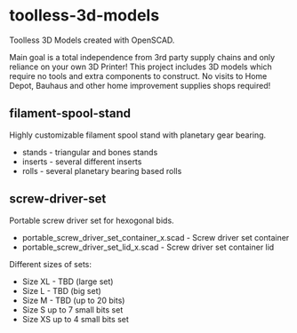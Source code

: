 # toolless-3d-models

Toolless 3D Models created with OpenSCAD.

Main goal is a total independence from 3rd party supply chains and only reliance on your own 3D Printer!
This project includes 3D models which require no tools and extra components to construct.
No visits to Home Depot, Bauhaus and other home improvement supplies shops required!

## filament-spool-stand
Highly customizable filament spool stand with planetary gear bearing.

- stands - triangular and bones stands
- inserts - several different inserts
- rolls - several planetary bearing based rolls

## screw-driver-set
Portable screw driver set for hexogonal bids.

- portable_screw_driver_set_container_x.scad - Screw driver set container
- portable_screw_driver_set_lid_x.scad - Screw driver set container lid

Different sizes of sets:
- Size XL - TBD (large set)
- Size L - TBD (big set)
- Size M - TBD (up to 20 bits)
- Size S  up to 7 small bits set
- Size XS up to 4 small bits set
